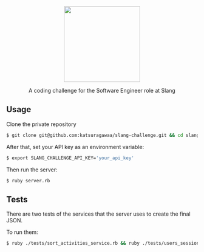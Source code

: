 <div align="center">
  <img src="https://user-images.githubusercontent.com/79160439/156462183-a7ca1d49-4f94-4718-ba17-dc5a8873819d.png" width="200px">
  <p>A coding challenge for the Software Engineer role at Slang</p>
</div>

## Usage
Clone the private repository

```bash
$ git clone git@github.com:katsuragawaa/slang-challenge.git && cd slang-challenge
```

After that, set your API key as an environment variable:

```bash
$ export SLANG_CHALLENGE_API_KEY='your_api_key'
```

Then run the server:

```bash
$ ruby server.rb
```

## Tests
There are two tests of the services that the server uses to create the final JSON.

To run them:

```bash
$ ruby ./tests/sort_activities_service.rb && ruby ./tests/users_sessions_service_test.rb
```
